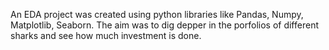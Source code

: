 An EDA project was created using python libraries like Pandas, Numpy, Matplotlib, Seaborn.
The aim was to dig depper in the porfolios of different sharks and see how much investment is done.
